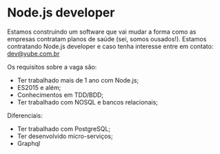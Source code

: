 # Node.js developer

Estamos construindo um software que vai mudar a forma como as empresas contratam planos de saúde (sei, somos ousados!). Estamos contratando Node.js developer e caso tenha interesse entre em contato: dev@yube.com.br

Os requisitos sobre a vaga são:
- Ter trabalhado mais de 1 ano com Node.js;
- ES2015 e além;
- Conhecimentos em TDD/BDD;
- Ter trabalhado com NOSQL e bancos relacionais;

Diferenciais:
- Ter trabalhado com PostgreSQL;
- Ter desenvolvido micro-serviços;
- Graphql
